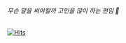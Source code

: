 ###### 무슨 말을 써야할까 고민을 많이 하는 편임 👋

[![Hits](https://hits.seeyoufarm.com/api/count/incr/badge.svg?url=https%3A%2F%2Fgithub.com%2FGoodDonkey&count_bg=%2379C83D&title_bg=%23555555&icon=&icon_color=%23E7E7E7&title=hits&edge_flat=false)](https://hits.seeyoufarm.com)
<!-- 
[![GoodDonkey's GitHub stats](https://github-readme-stats.vercel.app/api?username=GoodDonkey)](https://github.com/anuraghazra/github-readme-stats) -->
